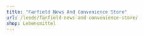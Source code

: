 ```yaml
---
title: "Farfield News And Convenience Store"
url: /leeds/farfield-news-and-convenience-store/
shop: Lebensmittel
---
```

